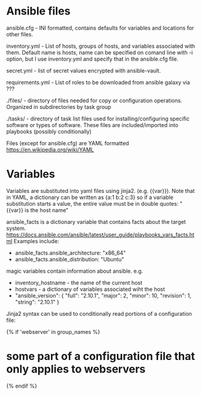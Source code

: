 # Ansible files

ansible.cfg - INI formatted, contains defaults for variables and locations for other files.

inventory.yml - List of hosts, groups of hosts, and variables associated with them. Default name is hosts, name can be specified on comand line with -i option, but I use inventory.yml and specify that in the ansible.cfg file.

secret.yml - list of secret values encrypted with ansible-vault.

requirements.yml - List of roles to be downloaded from ansible galaxy via ???

./files/ - directory of files needed for copy or configuration operations. Organized in subdirectories by task group

./tasks/ - directory of task list files used for installing/configuring specific software or types of software. These files are included/imported into playbooks (possibly conditionally)

Files (except for ansible.cfg) are YAML formatted <https://en.wikipedia.org/wiki/YAML>

# Variables

Variables are substituted into yaml files using jinja2. (e.g. {{var}}). Note that in YAML, a dictionary can be written as {a:1 b:2 c:3} so if a variable substitution starts a value, the entire value must be in double quotes: "{{var}} is the host name"

ansible_facts is a dictionary variable that contains facts about the target system. <https://docs.ansible.com/ansible/latest/user_guide/playbooks_vars_facts.html> Examples include:

* ansible_facts.ansible_architecture: "x86_64"
* ansible_facts.ansible_distribution: "Ubuntu"

magic variables contain information about ansible. e.g.

* inventory_hostname - the name of the current host
* hostvars - a dictionary of variables associated wiht the host
* "ansible_version": {
    "full": "2.10.1",
    "major": 2,
    "minor": 10,
    "revision": 1,
    "string": "2.10.1"
}


Jinja2 syntax can be used to conditionally read portions of a configuration file:

{% if 'webserver' in group_names %}
   # some part of a configuration file that only applies to webservers
{% endif %}

